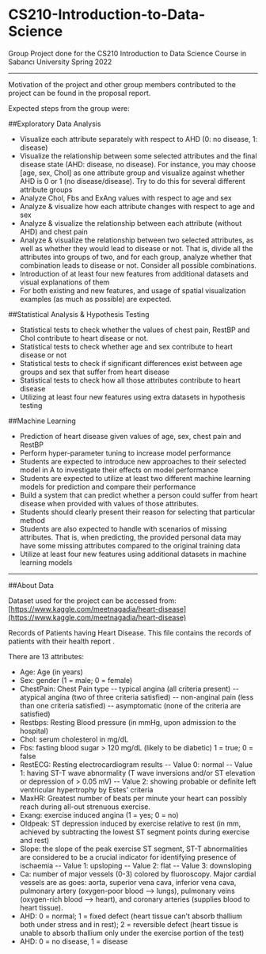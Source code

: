 # CS210-Introduction-to-Data-Science
Group Project done for the CS210 Introduction to Data Science Course in Sabancı University Spring 2022

---

Motivation of the project and other group members contributed to the project can be found in the proposal report. 

Expected steps from the group were:

##Exploratory Data Analysis
- Visualize each attribute separately with respect to AHD (0: no disease, 1: disease)
- Visualize the relationship between some selected attributes and the final disease state (AHD: disease, no disease). For instance, you may choose [age, sex, Chol] as one attribute group and visualize against whether AHD is 0 or 1 (no disease/disease). Try to do this for several different attribute groups
- Analyze Chol, Fbs and ExAng values with respect to age and sex
- Analyze & visualize how each attribute changes with respect to age and sex
- Analyze & visualize the relationship between each attribute (without AHD) and chest pain 
- Analyze & visualize the relationship between two selected attributes, as well as whether they would lead to disease or not. That is, divide all the attributes into groups of two, and for each group, analyze whether that combination leads to disease or not. Consider all possible combinations.
- Introduction of at least four new features from additional datasets and visual explanations of them
- For both existing and new features, and usage of spatial visualization examples (as much as possible) are expected.

##Statistical Analysis & Hypothesis Testing
- Statistical tests to check whether the values of chest pain, RestBP and Chol contribute to heart disease or not. 
- Statistical tests to check whether age and sex contribute to heart disease or not
- Statistical tests to check if significant differences exist between age groups and sex that suffer from heart disease
- Statistical tests to check how all those attributes contribute to heart disease
- Utilizing at least four new features using extra datasets in hypothesis testing

##Machine Learning
- Prediction of heart disease given values of age, sex, chest pain and RestBP
- Perform hyper-parameter tuning to increase model performance
- Students are expected to introduce new approaches to their selected model in A to investigate their effects on model performance
- Students are expected to utilize at least two different machine learning models for prediction and compare their performance
- Build a system that can predict whether a person could suffer from heart disease when provided with values of those attributes. 
- Students should clearly present their reason for selecting that particular method
- Students are also expected to handle with scenarios of missing attributes. That is, when predicting, the provided personal data may have some missing attributes compared to the original training data
- Utilize at least four new features using additional datasets in machine learning models

---

##About Data

Dataset used for the project can be accessed from: [https://www.kaggle.com/meetnagadia/heart-disease](https://www.kaggle.com/meetnagadia/heart-disease)

Records of Patients having Heart Disease.
This file contains the records of patients with their health report .

There are 13 attributes:

- Age: Age (in years)
- Sex: gender (1 = male; 0 = female)
- ChestPain: Chest Pain type
-- typical angina (all criteria present)
-- atypical angina (two of three criteria satisfied)
-- non-anginal pain (less than one criteria satisfied)
-- asymptomatic (none of the criteria are satisfied)
- Restbps: Resting Blood pressure (in mmHg, upon admission to the hospital)
- Chol: serum cholesterol in mg/dL
- Fbs: fasting blood sugar > 120 mg/dL (likely to be diabetic) 1 = true; 0 = false
- RestECG: Resting electrocardiogram results
-- Value 0: normal
-- Value 1: having ST-T wave abnormality (T wave inversions and/or ST elevation or depression of > 0.05 mV)
-- Value 2: showing probable or definite left ventricular hypertrophy by Estes' criteria
- MaxHR: Greatest number of beats per minute your heart can possibly reach during all-out strenuous exercise.
- Exang: exercise induced angina (1 = yes; 0 = no)
- Oldpeak: ST depression induced by exercise relative to rest (in mm, achieved by subtracting the lowest ST segment points during exercise and rest)
- Slope: the slope of the peak exercise ST segment, ST-T abnormalities are considered to be a crucial indicator for identifying presence of ischaemia
-- Value 1: upsloping
-- Value 2: flat
-- Value 3: downsloping
- Ca: number of major vessels (0-3) colored by fluoroscopy. Major cardial vessels are as goes: aorta, superior vena cava, inferior vena cava, pulmonary artery (oxygen-poor blood --> lungs), pulmonary veins (oxygen-rich blood --> heart), and coronary arteries (supplies blood to heart tissue).
- AHD: 0 = normal; 1 = fixed defect (heart tissue can't absorb thallium both under stress and in rest); 2 = reversible defect (heart tissue is unable to absorb thallium only under the exercise portion of the test)
- AHD: 0 = no disease, 1 = disease




